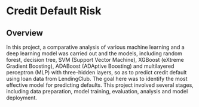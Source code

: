 # Credit Default Risk

## Overview

In this project, a comparative analysis of various machine learning and a deep learning model was carried out and the models, including random forest, decision tree, SVM (Support Vector Machine), XGBoost (eXtreme Gradient Boosting), ADABoost (ADAptive Boosting) and multilayered perceptron (MLP) with three-hidden layers, so as to predict credit default using loan data from LendingClub. The goal here was to identify the most effective model for predicting defaults. This project involved several stages, including data preparation, model training, evaluation, analysis and model deployment.
